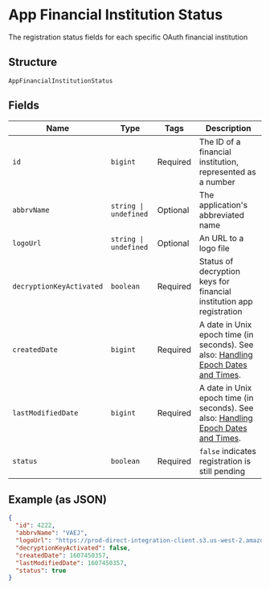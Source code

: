 
# App Financial Institution Status

The registration status fields for each specific OAuth financial institution

## Structure

`AppFinancialInstitutionStatus`

## Fields

| Name | Type | Tags | Description |
|  --- | --- | --- | --- |
| `id` | `bigint` | Required | The ID of a financial institution, represented as a number |
| `abbrvName` | `string \| undefined` | Optional | The application's abbreviated name |
| `logoUrl` | `string \| undefined` | Optional | An URL to a logo file |
| `decryptionKeyActivated` | `boolean` | Required | Status of decryption keys for financial institution app registration |
| `createdDate` | `bigint` | Required | A date in Unix epoch time (in seconds). See also: [Handling Epoch Dates and Times](https://docs.finicity.com/endpoint-syntax-and-format/). |
| `lastModifiedDate` | `bigint` | Required | A date in Unix epoch time (in seconds). See also: [Handling Epoch Dates and Times](https://docs.finicity.com/endpoint-syntax-and-format/). |
| `status` | `boolean` | Required | `false` indicates registration is still pending |

## Example (as JSON)

```json
{
  "id": 4222,
  "abbrvName": "VAEJ",
  "logoUrl": "https://prod-direct-integration-client.s3.us-west-2.amazonaws.com/976521f99-7b36-4b3b-a3e0-faff9545836d/102224/90x90.png",
  "decryptionKeyActivated": false,
  "createdDate": 1607450357,
  "lastModifiedDate": 1607450357,
  "status": true
}
```

